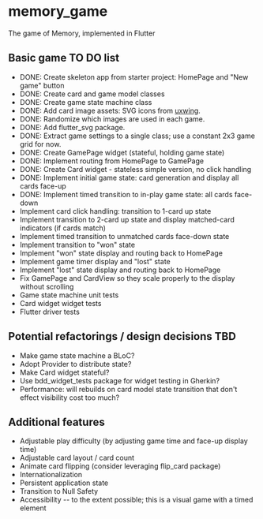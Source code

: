 # memory_game

The game of Memory, implemented in Flutter

## Basic game TO DO list
- DONE: Create skeleton app from starter project: HomePage and "New game" button
- DONE: Create card and game model classes
- DONE: Create game state machine class
- DONE: Add card image assets: SVG icons from <a href="https://uxwing.com/">uxwing</a>.
- DONE: Randomize which images are used in each game.
- DONE: Add flutter_svg package.
- DONE: Extract game settings to a single class; use a constant 2x3 game grid for now.
- DONE: Create GamePage widget (stateful, holding game state)
- DONE: Implement routing from HomePage to GamePage
- DONE: Create Card widget - stateless simple version, no click handling
- DONE: Implement initial game state: card generation and display all cards face-up
- DONE: Implement timed transition to in-play game state: all cards face-down
- Implement card click handling: transition to 1-card up state
- Implement transition to 2-card up state and display matched-card indicators (if cards match)
- Implement timed transition to unmatched cards face-down state
- Implement transition to "won" state 
- Implement "won" state display and routing back to HomePage
- Implement game timer display and "lost" state
- Implement "lost" state display and routing back to HomePage
- Fix GamePage and CardView so they scale properly to the display without scrolling
- Game state machine unit tests
- Card widget widget tests
- Flutter driver tests

## Potential refactorings / design decisions TBD
- Make game state machine a BLoC?
- Adopt Provider to distribute state?
- Make Card widget stateful?
- Use bdd_widget_tests package for widget testing in Gherkin?
- Performance: will rebuilds on card model state transition that don't effect visibility cost too much?

## Additional features 
- Adjustable play difficulty (by adjusting game time and face-up display time)
- Adjustable card layout / card count
- Animate card flipping (consider leveraging flip_card package)
- Internationalization
- Persistent application state
- Transition to Null Safety
- Accessibility -- to the extent possible; this is a visual game with a timed element

